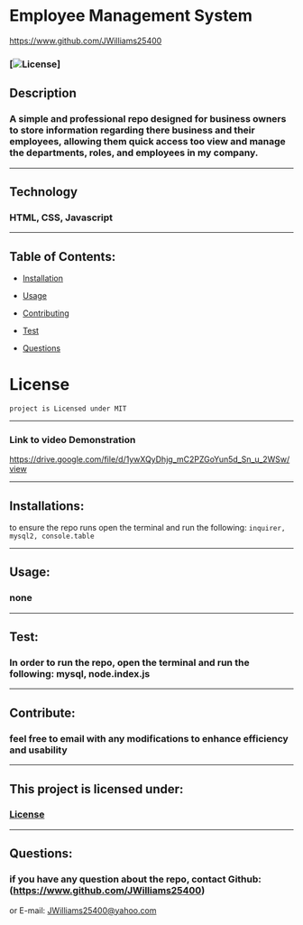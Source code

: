 # Employee Management System

https://www.github.com/JWilliams25400


### [![License](https://img.shields.io/badge/License-MIT-blue.svg)] 


## Description
### A simple and professional repo designed for business owners to store information regarding there business and their employees, allowing them quick access too view and manage the departments, roles, and employees in my company.
--------------------

## Technology
### HTML, CSS, Javascript
--------------------

## Table of Contents:


* [Installation](#installation)

* [Usage](#usage)

* [Contributing](#Contribute)

* [Test](#test)

* [Questions](#questions)

# License
    project is Licensed under MIT
--------------------


### Link to video Demonstration
https://drive.google.com/file/d/1ywXQyDhjg_mC2PZGoYun5d_Sn_u_2WSw/view

--------------------

## Installations:
to ensure the repo runs open the terminal and run the following: 
```inquirer, mysql2, console.table```

--------------------

## Usage:
### none 
--------------------

## Test:
### In order to run the repo, open the terminal and run the following: mysql, node.index.js
--------------------

## Contribute:
### feel free to email with any modifications to enhance efficiency and usability
--------------------


## This project is licensed under: 
###  [License](#license)
--------------------


## Questions: 
### if you have any question about the repo, contact Github: (https://www.github.com/JWilliams25400)
or E-mail: JWilliams25400@yahoo.com